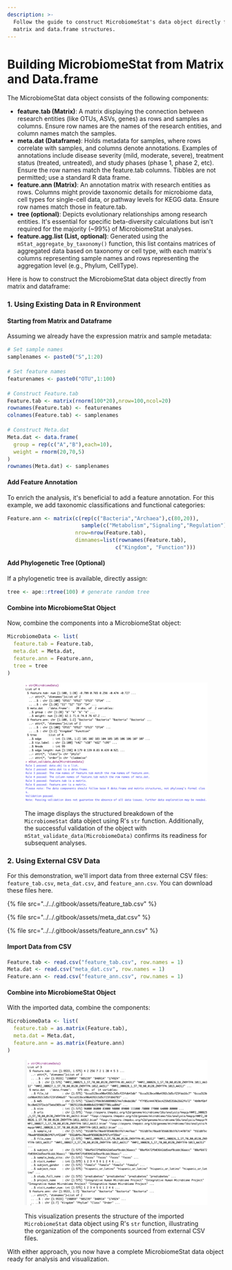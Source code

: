 ```yaml
---
description: >-
  Follow the guide to construct MicrobiomeStat's data object directly from
  matrix and data.frame structures.
---
```


# Building MicrobiomeStat from Matrix and Data.frame

The MicrobiomeStat data object consists of the following components:

* **feature.tab (Matrix)**: A matrix displaying the connection between research entities (like OTUs, ASVs, genes) as rows and samples as columns. Ensure row names are the names of the research entities, and column names match the samples.
* **meta.dat (Dataframe)**: Holds metadata for samples, where rows correlate with samples, and columns denote annotations. Examples of annotations include disease severity (mild, moderate, severe), treatment status (treated, untreated), and study phases (phase 1, phase 2, etc). Ensure the row names match the feature.tab columns. Tibbles are not permitted; use a standard R data frame.
* **feature.ann (Matrix)**: An annotation matrix with research entities as rows. Columns might provide taxonomic details for microbiome data, cell types for single-cell data, or pathway levels for KEGG data. Ensure row names match those in feature.tab.
* **tree (optional)**: Depicts evolutionary relationships among research entities. It's essential for specific beta-diversity calculations but isn't required for the majority (\~99%) of MicrobiomeStat analyses.
* **feature.agg.list (List, optional)**: Generated using the `mStat_aggregate_by_taxonomy()` function, this list contains matrices of aggregated data based on taxonomy or cell type, with each matrix's columns representing sample names and rows representing the aggregation level (e.g., Phylum, CellType).

Here is how to construct the MicrobiomeStat data object directly from matrix and dataframe:

### 1. Using Existing Data in R Environment

#### Starting from Matrix and Dataframe

Assuming we already have the expression matrix and sample metadata:

```r
# Set sample names
samplenames <- paste0("S",1:20)

# Set feature names 
featurenames <- paste0("OTU",1:100)

# Construct Feature.tab
Feature.tab <- matrix(rnorm(100*20),nrow=100,ncol=20)
rownames(Feature.tab) <- featurenames
colnames(Feature.tab) <- samplenames

# Construct Meta.dat
Meta.dat <- data.frame(
  group = rep(c("A","B"),each=10),
  weight = rnorm(20,70,5)  
)
rownames(Meta.dat) <- samplenames
```

#### Add Feature Annotation

To enrich the analysis, it's beneficial to add a feature annotation. For this example, we add taxonomic classifications and functional categories:

```r
Feature.ann <- matrix(c(rep(c("Bacteria","Archaea"),c(80,20)),
                        sample(c("Metabolism","Signaling","Regulation"), 100, replace=TRUE)),
                      nrow=nrow(Feature.tab), 
                      dimnames=list(rownames(Feature.tab),
                                   c("Kingdom", "Function")))
```

#### Add Phylogenetic Tree (Optional)

If a phylogenetic tree is available, directly assign:

```r
tree <- ape::rtree(100) # generate random tree
```

#### Combine into MicrobiomeStat Object

Now, combine the components into a MicrobiomeStat object:

```r
MicrobiomeData <- list(
  feature.tab = Feature.tab,
  meta.dat = Meta.dat,
  feature.ann = Feature.ann,
  tree = tree
)
```

<figure><img src="../../.gitbook/assets/Screenshot 2023-10-10 at 10.18.21.png" alt=""><figcaption><p>The image displays the structured breakdown of the <code>MicrobiomeStat</code> data object using R's <code>str</code> function. Additionally, the successful validation of the object with <code>mStat_validate_data(MicrobiomeData)</code> confirms its readiness for subsequent analyses.</p></figcaption></figure>

### 2. Using External CSV Data

For this demonstration, we'll import data from three external CSV files: `feature_tab.csv`, `meta_dat.csv`, and `feature_ann.csv`. You can download these files here.

{% file src="../../.gitbook/assets/feature_tab.csv" %}

{% file src="../../.gitbook/assets/meta_dat.csv" %}

{% file src="../../.gitbook/assets/feature_ann.csv" %}

#### Import Data from CSV

```r
Feature.tab <- read.csv("feature_tab.csv", row.names = 1)
Meta.dat <- read.csv("meta_dat.csv", row.names = 1)
Feature.ann <- read.csv("feature_ann.csv", row.names = 1)
```

#### Combine into MicrobiomeStat Object

With the imported data, combine the components:

```r
MicrobiomeData <- list(
  feature.tab = as.matrix(Feature.tab),
  meta.dat = Meta.dat,
  feature.ann = as.matrix(Feature.ann)
)
```

<figure><img src="../../.gitbook/assets/Screenshot 2023-10-10 at 10.28.16.png" alt=""><figcaption><p>This visualization presents the structure of the imported <code>MicrobiomeStat</code> data object using R's <code>str</code> function, illustrating the organization of the components sourced from external CSV files.</p></figcaption></figure>

With either approach, you now have a complete MicrobiomeStat data object ready for analysis and visualization.

